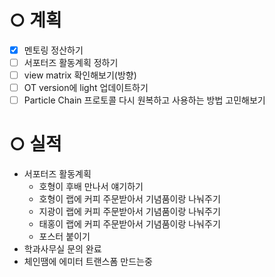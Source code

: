 # ○ 계획
- [x] 멘토링 정산하기
- [ ] 서포터즈 활동계획 정하기
- [ ] view matrix 확인해보기(방향)
- [ ] OT version에 light 업데이트하기
- [ ] Particle Chain 프로토콜 다시 원복하고 사용하는 방법 고민해보기

# ○ 실적
- 서포터즈 활동계획
	- 호형이 후배 만나서 얘기하기
	- 호형이 랩에 커피 주문받아서 기념품이랑 나눠주기
	- 지광이 랩에 커피 주문받아서 기념품이랑 나눠주기
	- 태홍이 랩에 커피 주문받아서 기념품이랑 나눠주기
	- 포스터 붙이기
- 학과사무실 문의 완료
- 체인땜에 에미터 트랜스폼 만드는중